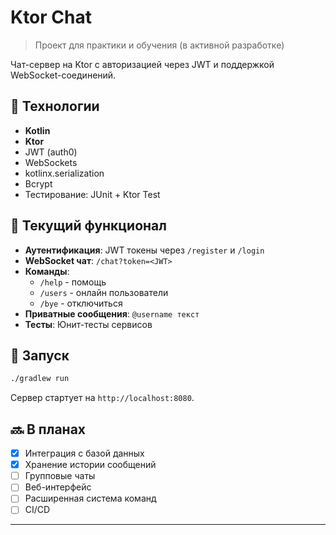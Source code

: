 # Ktor Chat
> Проект для практики и обучения (в активной разработке)


Чат-сервер на Ktor с авторизацией через JWT и поддержкой WebSocket-соединений.

## 🔧 Технологии

- **Kotlin** 
- **Ktor**   
- JWT (auth0)  
- WebSockets  
- kotlinx.serialization  
- Bcrypt  
- Тестирование: JUnit + Ktor Test

## 📌 Текущий функционал

- **Аутентификация**: JWT токены через `/register` и `/login`
- **WebSocket чат**: `/chat?token=<JWT>`
- **Команды**:
    - `/help` - помощь
    - `/users` - онлайн пользователи
    - `/bye` - отключиться
- **Приватные сообщения**: `@username текст`
- **Тесты**: Юнит-тесты сервисов


## 🚀 Запуск

```bash
./gradlew run
````

Сервер стартует на `http://localhost:8080`.


## 🔜 В планах

- [x] Интеграция с базой данных
- [x] Хранение истории сообщений
- [ ] Групповые чаты
- [ ] Веб-интерфейс
- [ ] Расширенная система команд
- [ ] CI/CD

---
